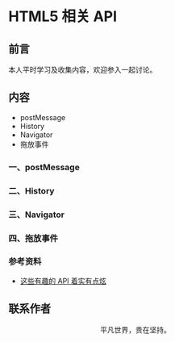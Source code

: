 # HTML5 相关 API

## 前言

本人平时学习及收集内容，欢迎参入一起讨论。

## 内容

- postMessage
- History
- Navigator
- 拖放事件

### 一、postMessage

### 二、History

### 三、Navigator

### 四、拖放事件

### 参考资料

- [这些有趣的 API 着实有点炫](https://mp.weixin.qq.com/s/3hXwBfDmBytCnc_80HcjOA)

## 联系作者

<div align="center">
    <p>
        平凡世界，贵在坚持。
    </p>
    <img :src="$withBase('/about/contact.png')" />
</div>
